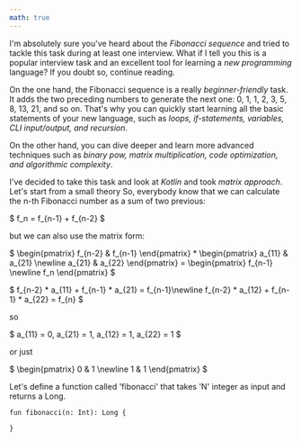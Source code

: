 ```yaml
---
math: true
---
```


I'm absolutely sure you've heard about the *Fibonacci sequence* and tried to 
tackle this task during at least one interview. What if I tell you this is a 
popular interview task and an excellent tool for learning a *new programming* 
language? If you doubt so, continue reading.

On the one hand, the Fibonacci sequence is a really *beginner-friendly* task. 
It adds the two preceding numbers to generate the next one: 0, 1, 1, 2, 3, 5, 
8, 13, 21, and so on. That's why you can quickly start learning all the basic 
statements of your new language, such as *loops, if-statements, variables, CLI input/output, and recursion*.

On the other hand, you can dive deeper and learn more advanced techniques such as 
*binary pow, matrix multiplication, code optimization, and algorithmic complexity*.

I've decided to take this task and look at *Kotlin* and took *matrix approach*.
Let's start from a small theory
So, everybody know that we can calculate the n-th Fibonacci number as a sum of
two previous:

$
f_n = f_{n-1} + f_{n-2}
$

but we can also use the matrix form:

$
\begin{pmatrix}
f_{n-2} & f_{n-1}
\end{pmatrix} * \begin{pmatrix}
a_{11} & a_{21} \newline a_{21} & a_{22}
\end{pmatrix} = \begin{pmatrix}
f_{n-1} \newline f_n
\end{pmatrix}
$

$
f_{n-2} * a_{11} + f_{n-1} * a_{21} = f_{n-1}\newline
f_{n-2} * a_{12} + f_{n-1} * a_{22} = f_{n}
$

so

$
a_{11} =  0, a_{21} = 1, a_{12} = 1, a_{22} = 1
$

or just

$
\begin{pmatrix}
0 & 1 \newline
1 & 1
\end{pmatrix}
$

Let's define a function called 'fibonacci' that takes 'N' integer as input 
and returns a Long.

```
fun fibonacci(n: Int): Long {

}
```
